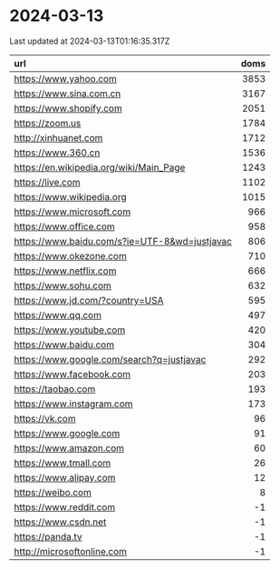 # 2024-03-13

<!-- BEGIN -->
Last updated at 2024-03-13T01:16:35.317Z

url | doms
:- | -:
https://www.yahoo.com | 3853
https://www.sina.com.cn | 3167
https://www.shopify.com | 2051
https://zoom.us | 1784
http://xinhuanet.com | 1712
https://www.360.cn | 1536
https://en.wikipedia.org/wiki/Main_Page | 1243
https://live.com | 1102
https://www.wikipedia.org | 1015
https://www.microsoft.com | 966
https://www.office.com | 958
https://www.baidu.com/s?ie=UTF-8&wd=justjavac | 806
https://www.okezone.com | 710
https://www.netflix.com | 666
https://www.sohu.com | 632
https://www.jd.com/?country=USA | 595
https://www.qq.com | 497
https://www.youtube.com | 420
https://www.baidu.com | 304
https://www.google.com/search?q=justjavac | 292
https://www.facebook.com | 203
https://taobao.com | 193
https://www.instagram.com | 173
https://vk.com | 96
https://www.google.com | 91
https://www.amazon.com | 60
https://www.tmall.com | 26
https://www.alipay.com | 12
https://weibo.com | 8
https://www.reddit.com | -1
https://www.csdn.net | -1
https://panda.tv | -1
http://microsoftonline.com | -1
<!-- END -->
